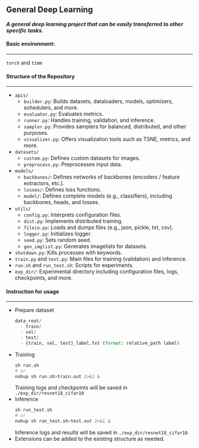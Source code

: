 ## General Deep Learning

***A general deep learning project that can be easily transferred to other specific tasks.***

#### Basic environment:
---
`torch` and `timm`

#### Structure of the Repository
---
- `apis/`
  - `builder.py`: Builds datasets, dataloaders, models, optimizers, schedulers, and more.
  - `evaluator.py`: Evaluates metrics.
  - `runner.py`: Handles training, validation, and inference.
  - `sampler.py`: Provides samplers for balanced, distributed, and other purposes.
  - `visualizer.py`: Offers visualization tools such as TSNE, metrics, and more.
- `datasets/`
  - `custom.py`: Defines custom datasets for images.
  - `preprocess.py`: Preprocesses input data.
- `models/`
  - `backbones/`: Defines networks of backbones (encoders / feature extractors, etc.).
  - `losses/`: Defines loss functions.
  - `model/`: Defines complete models (e.g., classifiers), including backbones, heads, and losses.
- `utils/`
  - `config.py`: Interprets configuration files.
  - `dist.py`: Implements distributed training.
  - `fileio.py`:  Loads and dumps files (e.g., json, pickle, txt, csv).
  - `logger.py`: Initializes logger.
  - `seed.py`: Sets random seed.
  - `gen_imglist.py`: Generates imagelists for datasets.
- `shutdown.py`: Kills processes with keywords.
- `train.py` and `test.py`: Main files for training (validation) and inference.
- `run.sh` and `run_test.sh`: Scripts for experiments.
- `exp_dir/`: Experimental directory including configuration files, logs, checkpoints, and more.

#### Instruction for usage
---
- Prepare dataset
  ```python
  data_root/
    - train/
    - val/
    - test/
    - {train, val, test}_label.txt (format: relative_path label)
  ```
- Training
  ```python
  sh run.sh
  # or
  nohup sh run.sh>train.out 2>&1 &
  ```
  Training logs and checkpoints will be saved in `./exp_dir/resnet18_cifar10`
- Inference
  ```python
  sh run_test.sh
  # or
  nohup sh run_test.sh>test.out 2>&1 &
  ```
  Inference logs and results will be saved in `./exp_dir/resnet18_cifar10`
- Extensions can be added to the existing structure as needed.